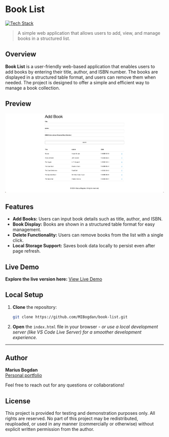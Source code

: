 # Book List
[![Tech Stack](https://img.shields.io/badge/HTML%20%7C%20CSS%20%7C%20JavaScript-black?style=flat-square)](#)

> A simple web application that allows users to add, view, and manage books in a structured list.

## Overview
**Book List** is a user-friendly web-based application that enables users to add books by entering their title, author, and ISBN number. The books are displayed in a structured table format, and users can remove them when needed. The project is designed to offer a simple and efficient way to manage a book collection.

## Preview
<p align="center">
  <img src="preview.png" alt="Project Preview" width="600">
</p>

## Features
- **Add Books:** Users can input book details such as title, author, and ISBN.
- **Book Display:** Books are shown in a structured table format for easy management.
- **Delete Functionality:** Users can remove books from the list with a single click.
- **Local Storage Support:** Saves book data locally to persist even after page refresh.

## Live Demo
**Explore the live version here:** [View Live Demo](https://marius-bogdan.com/projects/book-list/)

## Local Setup
1. **Clone** the repository:
   ```bash
   git clone https://github.com/MIBogdan/book-list.git
   ```
2. **Open** the `index.html` file in your browser
   *- or use a local development server (like VS Code Live Server) for a smoother development experience.*

---

## Author
**Marius Bogdan**  
[Personal portfolio](https://marius-bogdan.com/)

Feel free to reach out for any questions or collaborations!

## License

This project is provided for testing and demonstration purposes only. All rights are reserved. No part of this project may be redistributed, reuploaded, or used in any manner (commercially or otherwise) without explicit written permission from the author.
